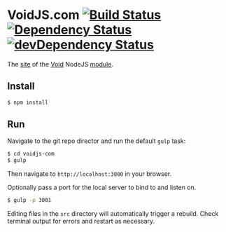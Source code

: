 VoidJS.com [![Build Status](https://travis-ci.org/edj-boston/voidjs-com.svg?branch=master)](https://travis-ci.org/edj-boston/voidjs-com) [![Dependency Status](https://david-dm.org/edj-boston/voidjs-com.svg)](https://david-dm.org/edj-boston/voidjs-com) [![devDependency Status](https://david-dm.org/edj-boston/voidjs-com/dev-status.svg)](https://david-dm.org/edj-boston/voidjs-com#info=devDependencies)
==========

The [site](https://voidjs.com) of the [Void](https://github.com/edj-boston/void) NodeJS [module](https://npmjs.org/package/void).

Install
-------

```sh
$ npm install
```

Run
---

Navigate to the git repo director and run the default `gulp` task:

```sh
$ cd voidjs-com
$ gulp
```

Then navigate to `http://localhost:3000` in your browser. 

Optionally pass a port for the local server to bind to and listen on.

```sh
$ gulp -p 3001
```


Editing files in the `src` directory will automatically trigger a rebuild. Check terminal output for errors and restart as necessary.